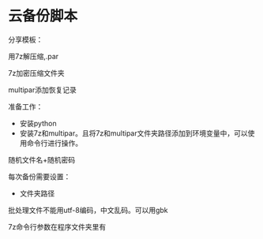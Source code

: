# 云备份脚本

分享模板：

用7z解压缩,.par



7z加密压缩文件夹

multipar添加恢复记录

准备工作：

- 安装python
- 安装7z和multipar。且将7z和multipar文件夹路径添加到环境变量中，可以使用命令行进行操作。

随机文件名+随机密码

每次备份需要设置：

- 文件夹路径

批处理文件不能用utf-8编码，中文乱码。可以用gbk

7z命令行参数在程序文件夹里有

